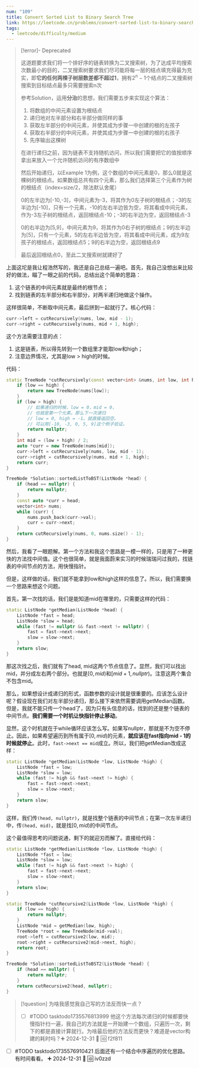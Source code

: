 ```yaml
---
num: "109"
title: Convert Sorted List to Binary Search Tree
link: https://leetcode.cn/problems/convert-sorted-list-to-binary-search-tree/description/
tags:
  - leetcode/difficulty/medium
---
```

> [!error]- Deprecated
> 
> 这道题要求我们将一个排好序的链表转换为二叉搜索树，为了达成平均搜索次数最小的目的，二叉搜索树要求我们尽可能将每一层的结点填充得最为充实，即**它的任何两棵子树层数差都不超过1**，拥有$2^n-1$个结点的二叉搜索树搜索到目标结点最多只需要搜索n次
> 
> 参考Solution，运用**分治**的思想，我们需要五步来实现这个算法：
> 
> 1. 将数组的中间元素设置为根结点
> 2. 递归地对左半部分和右半部分做同样的事
> 3. 获取左半部分的中间元素，并使其成为步骤一中创建的根的左孩子
> 4. 获取右半部分的中间元素，并使其成为步骤一中创建的根的右孩子
> 5. 先序输出这棵树
> 
> 在进行递归之前，因为链表不支持随机访问，所以我们需要把它的值按顺序拿出来放入一个允许随机访问的有序数组中
> 
> 然后开始递归，以Example 1为例，这个数组的中间元素是0，那么0就是这棵树的根结点。如果数组总共有四个元素，那么我们选择第三个元素作为树的根结点（index=size/2，除法默认舍尾）
> 
> 0的左半边为\[-10,-3\]，中间元素为-3，将其作为0左子树的根结点；-3的左半边为\[-10\]，只有一个元素，-10的左右半边皆为空，将其看成中间元素，作为-3左子树的根结点，返回根结点-10；-3的右半边为空，返回根结点-3
> 
> 0的右半边为\[5,9\]，中间元素为9，将其作为0右子树的根结点；9的左半边为\[5\]，只有一个元素，5的左右半边皆为空，将其看成中间元素，成为9左孩子的根结点，返回根结点5；9的右半边为空，返回根结点9
> 
> 最后返回根结点0，至此二叉搜索树就建好了

上面这坨是我让程浩然写的，我还是自己总结一遍吧。首先，我自己没想出来比较好的做法，瞄了一眼之前的代码，总结出这个简单的思路：

1. 这个链表的中间元素就是最终的根节点；
2. 找到链表的左半部分和右半部分，对两半递归地做这个操作。

这样很简单，不断取中间元素，最后拼到一起就行了。核心代码：

```cpp
curr->left = cutRecursively(nums, low, mid - 1);  
curr->right = cutRecursively(nums, mid + 1, high);
```

这个方法需要注意的点：

1. 这是链表，所以得先转到一个数组里才能取low和high；
2. 注意边界情况，尤其是low > high的时候。

代码：

```cpp
static TreeNode *cutRecursively(const vector<int> &nums, int low, int high) {
    if (low == high) {
        return new TreeNode(nums[low]);
    }
    if (low > high) {
	    // 如果递归的时候，low = 0，mid = 0，
	    // 也就是第一个元素。那么下一次递归
	    // low = 0, high = -1。就直接返回空。
	    // 可以用[-10, -3, 0, 5, 9]这个例子验证。
        return nullptr;
    }
    int mid = (low + high) / 2;
    auto *curr = new TreeNode(nums[mid]);
    curr->left = cutRecursively(nums, low, mid - 1);
    curr->right = cutRecursively(nums, mid + 1, high);
    return curr;
}

TreeNode *Solution::sortedListToBST(ListNode *head) {
    if (head == nullptr) {
        return nullptr;
    }
    const auto *curr = head;
    vector<int> nums;
    while (curr) {
        nums.push_back(curr->val);
        curr = curr->next;
    }
    return cutRecursively(nums, 0, nums.size() - 1);
}
```

然后，我看了一眼题解。第一个方法和我这个思路是一模一样的，只是用了一种更快的方法找中间值。这个也很简单，就是我面蔚来实习的时候瑞瑞问过我的，找链表的中间节点的方法，用快慢指针。

但是，这样做的话，我们就不能拿到low和high这样的信息了。所以，我们需要换一个思路来想这个问题。

首先，第一次找的话，我们是能知道mid在哪里的，只需要这样的代码：

```cpp
static ListNode *getMedian(ListNode *head) {
    ListNode *fast = head;
    ListNode *slow = head;
    while (fast != nullptr && fast->next != nullptr) {
        fast = fast->next->next;
        slow = slow->next;
    }
    return slow;
}
```

那这次找之后，我们就有了head, mid这两个节点信息了。显然，我们可以找出mid，并分成左右两个部分。也就是$[0, mid)$和$[mid + 1, nullptr)$。注意这两个集合不包含mid。

那么，如果想设计成递归的形式，函数参数的设计就是很重要的。应该怎么设计呢？假设现在我们对左半部分递归，那么接下来依然需要调用getMedian函数。但是，我就不能只传一个head了，因为只有头信息的话，找到的还是整个链表的中间节点。**我们需要一个时机让快指针停止移动**。

显然，这个时机就在于while循环应该怎么写。如果写nullptr，那就是不为空不停止。因此，如果希望遍历到所有属于$[0, mid)$的元素，**就应该在fast指向mid - 1的时候就停止**。此时，`fast->next == mid`成立。所以，我们把getMedian改成这样：

```cpp
static ListNode *getMedian(ListNode *low, ListNode *high) {
    ListNode *fast = low;
    ListNode *slow = low;
    while (fast != high && fast->next != high) {
        fast = fast->next->next;
        slow = slow->next;
    }
    return slow;
}
```

这样，我们传`(head, nullptr)`，就是找整个链表的中间节点；在第一次左半递归中，传`(head, mid)`，就是找$[0, mid)$的中间节点。

这个最值得思考的问题说通，剩下的就迎刃而解了。直接给代码：

```cpp
static ListNode *getMedian(ListNode *low, ListNode *high) {
    ListNode *fast = low;
    ListNode *slow = low;
    while (fast != high && fast->next != high) {
        fast = fast->next->next;
        slow = slow->next;
    }
    return slow;
}

static TreeNode *cutRecursive2(ListNode *low, ListNode *high) {
    if (low == high) {
        return nullptr;
    }
    ListNode *mid = getMedian(low, high);
    TreeNode *root = new TreeNode(mid->val);
    root->left = cutRecursive2(low, mid);
    root->right = cutRecursive2(mid->next, high);
    return root;
}

TreeNode *Solution::sortedListToBST2(ListNode *head) {
    if (head == nullptr) {
        return nullptr;
    }
    return cutRecursive2(head, nullptr);
}
```

> [!question] 为啥我感觉我自己写的方法反而快一点？
> - [ ] #TODO tasktodo1735576813999 他这个方法每次递归的时候都要快慢指针扫一遍，我自己的方法就是一开始建一个数组，只遍历一次，剩下的都是直接计算就行。为啥最后他的方法反而更快？难道是vector构建的耗时吗？➕ 2024-12-31 🔽 🆔 f2f811 

- [ ] #TODO tasktodo1735576910421 后面还有一个结合中序遍历的优化思路。有时间看看。 ➕ 2024-12-31 🔽 🆔 iv0zzd 